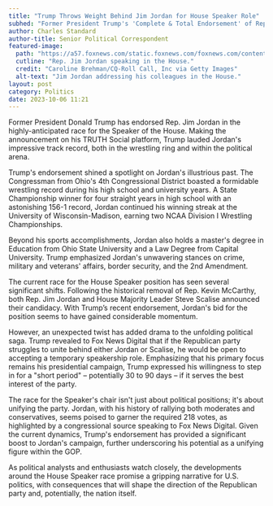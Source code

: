 ```yaml
---
title: "Trump Throws Weight Behind Jim Jordan for House Speaker Role"
subhed: "Former President Trump's 'Complete & Total Endorsement' of Rep. Jim Jordan spices up the race for Speaker of the House."
author: Charles Standard
author-title: Senior Political Correspondent
featured-image: 
  path: "https://a57.foxnews.com/static.foxnews.com/foxnews.com/content/uploads/2023/06/931/523/GettyImages-1233004798.jpg?ve=1&tl=1"
  cutline: "Rep. Jim Jordan speaking in the House."
  credit: "Caroline Brehman/CQ-Roll Call, Inc via Getty Images"
  alt-text: "Jim Jordan addressing his colleagues in the House."
layout: post
category: Politics
date: 2023-10-06 11:21
---
```


Former President Donald Trump has endorsed Rep. Jim Jordan in the highly-anticipated race for the Speaker of the House. Making the announcement on his TRUTH Social platform, Trump lauded Jordan's impressive track record, both in the wrestling ring and within the political arena.

Trump's endorsement shined a spotlight on Jordan's illustrious past. The Congressman from Ohio's 4th Congressional District boasted a formidable wrestling record during his high school and university years. A State Championship winner for four straight years in high school with an astonishing 156-1 record, Jordan continued his winning streak at the University of Wisconsin-Madison, earning two NCAA Division I Wrestling Championships.

Beyond his sports accomplishments, Jordan also holds a master's degree in Education from Ohio State University and a Law Degree from Capital University. Trump emphasized Jordan's unwavering stances on crime, military and veterans' affairs, border security, and the 2nd Amendment.

The current race for the House Speaker position has seen several significant shifts. Following the historical removal of Rep. Kevin McCarthy, both Rep. Jim Jordan and House Majority Leader Steve Scalise announced their candidacy. With Trump’s recent endorsement, Jordan's bid for the position seems to have gained considerable momentum.

However, an unexpected twist has added drama to the unfolding political saga. Trump revealed to Fox News Digital that if the Republican party struggles to unite behind either Jordan or Scalise, he would be open to accepting a temporary speakership role. Emphasizing that his primary focus remains his presidential campaign, Trump expressed his willingness to step in for a "short period" – potentially 30 to 90 days – if it serves the best interest of the party.

The race for the Speaker's chair isn't just about political positions; it's about unifying the party. Jordan, with his history of rallying both moderates and conservatives, seems poised to garner the required 218 votes, as highlighted by a congressional source speaking to Fox News Digital. Given the current dynamics, Trump's endorsement has provided a significant boost to Jordan's campaign, further underscoring his potential as a unifying figure within the GOP.

As political analysts and enthusiasts watch closely, the developments around the House Speaker race promise a gripping narrative for U.S. politics, with consequences that will shape the direction of the Republican party and, potentially, the nation itself.
